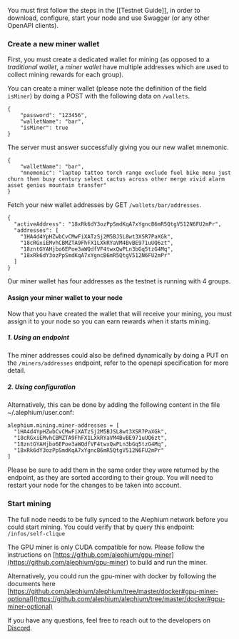 You must first follow the steps in the [[Testnet Guide]], in order to download, configure, start your node and use Swagger (or any other OpenAPI clients).

### Create a new miner wallet

First, you must create a dedicated wallet for mining (as opposed to a *traditional wallet*, a *miner wallet* have multiple addresses which are used to collect mining rewards for each group).

You can create a miner wallet (please note the definition of the field `isMiner`) by doing a POST with the following data on `/wallets`.

    {
        "password": "123456",
        "walletName": "bar",
        "isMiner": true
    }

The server must answer successfully giving you our new wallet mnemonic.

    {
        "walletName": "bar",
        "mnemonic": "laptop tattoo torch range exclude fuel bike menu just churn then busy century select cactus across other merge vivid alarm asset genius mountain transfer"
    }

Fetch your new wallet addresses by GET `/wallets/bar/addresses`.

    {
      "activeAddress": "18xRk6dY3ozPpSmdKqA7xYgncB6mR5QtgV512N6FU2mPr",
      "addresses": [
        "1HA4d4YpHZwbCvCMwFiXATzSj2M5BJSL8wt3XSR7PaXGk",
        "18cRGxiEMvhCBMZTA9FhFX1LXkRYaVM4BvBE971uUQ6zt",
        "18zntGYAHjbo6EPoe3aWQdfVF4twxQwPLn3bGq5tzG4Mq",
        "18xRk6dY3ozPpSmdKqA7xYgncB6mR5QtgV512N6FU2mPr"
      ]
    }

Our miner wallet has four addresses as the testnet is running with 4 groups.

#### Assign your miner wallet to your node

Now that you have created the wallet that will receive your mining, you must assign it to your node so you can earn rewards when it starts mining.

##### 1. Using an endpoint

The miner addresses could also be defined dynamically by doing a PUT on the `/miners/addresses` endpoint, refer to the openapi specification for more detail.

##### 2. Using configuration

Alternatively, this can be done by adding the following content in the file ~/.alephium/user.conf:

    alephium.mining.miner-addresses = [
      "1HA4d4YpHZwbCvCMwFiXATzSj2M5BJSL8wt3XSR7PaXGk",
      "18cRGxiEMvhCBMZTA9FhFX1LXkRYaVM4BvBE971uUQ6zt",
      "18zntGYAHjbo6EPoe3aWQdfVF4twxQwPLn3bGq5tzG4Mq",
      "18xRk6dY3ozPpSmdKqA7xYgncB6mR5QtgV512N6FU2mPr"
    ]

Please be sure to add them in the same order they were returned by the endpoint, as they are sorted according to their group.
You will need to restart your node for the changes to be taken into account.

### Start mining

The full node needs to be fully synced to the Alephium network before you could start mining. You could verify that by query this endpoint: `/infos/self-clique`

The GPU miner is only CUDA compatible for now. Please follow the instructions on [https://github.com/alephium/gpu-miner](https://github.com/alephium/gpu-miner) to build and run the miner.

Alternatively, you could run the gpu-miner with docker by following the documents here [https://github.com/alephium/alephium/tree/master/docker#gpu-miner-optional](https://github.com/alephium/alephium/tree/master/docker#gpu-miner-optional)

If you have any questions, feel free to reach out to the developers on [Discord](https://discord.gg/4BEUkc9zpA).
